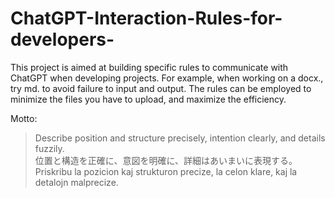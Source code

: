 # ChatGPT-Interaction-Rules-for-developers-
This project is aimed at building specific rules to communicate with ChatGPT when developing projects. For example, when working on a docx., try md. to avoid failure to input and output. The rules can be employed to minimize the files you have to upload, and maximize the efficiency.

Motto:
> Describe position and structure precisely, intention clearly, and details fuzzily.  
> 位置と構造を正確に、意図を明確に、詳細はあいまいに表現する。  
> Priskribu la pozicion kaj strukturon precize, la celon klare, kaj la detalojn malprecize.
